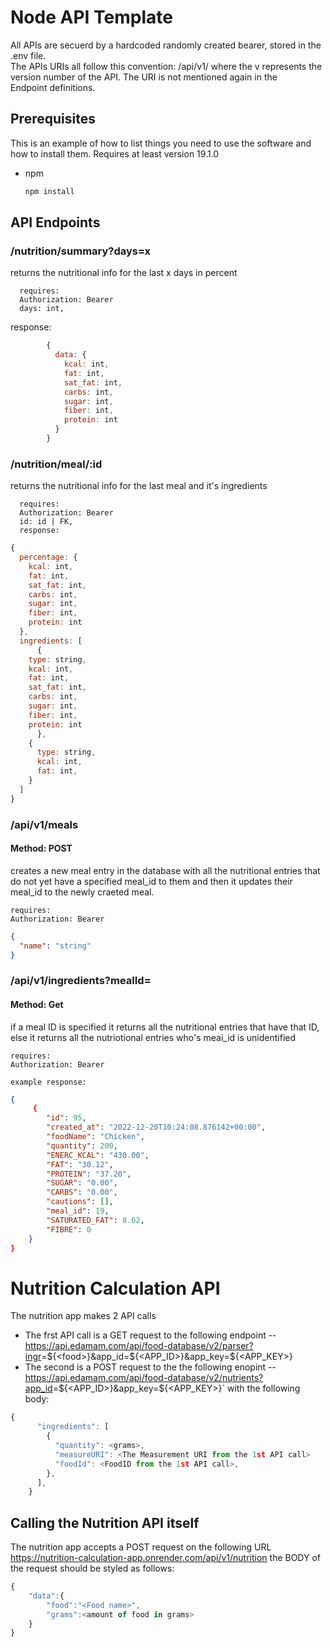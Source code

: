 # Node API Template

All APIs are secuerd by a hardcoded randomly created bearer, stored in the .env file.\
The APIs URIs all follow this convention: /api/v1/ where the v represents the version number of the API. The URI is not mentioned again in the\
Endpoint definitions.

## Prerequisites

This is an example of how to list things you need to use the software and how to install them. Requires at least version 19.1.0

- npm

  ```sh
  npm install
  ```

## API Endpoints

### **/nutrition/summary?days=x**

returns the nutritional info for the last x days in percent

      requires:
      Authorization: Bearer
      days: int,

response:

```js
        {
          data: {
            kcal: int,
            fat: int,
            sat_fat: int,
            carbs: int,
            sugar: int,
            fiber: int,
            protein: int
          }
        }
```

### **/nutrition/meal/:id**

returns the nutritional info for the last meal and it's ingredients

      requires:
      Authorization: Bearer
      id: id | FK,
      response:

```js
{
  percentage: {
    kcal: int,
    fat: int,
    sat_fat: int,
    carbs: int,
    sugar: int,
    fiber: int,
    protein: int
  },
  ingredients: [
      {
    type: string,
    kcal: int,
    fat: int,
    sat_fat: int,
    carbs: int,
    sugar: int,
    fiber: int,
    protein: int
      },
    {
      type: string,
      kcal: int,
      fat: int,
    }
  ]
}
```

### **/api/v1/meals**

#### Method: POST

creates a new meal entry in the database with all the nutritional entries that do not yet have a specified meal_id to them and then it updates their meal_id to the newly craeted meal.

    requires:
    Authorization: Bearer

```json
{
  "name": "string"
}
```

### **/api/v1/ingredients?mealId=**

#### Method: Get

if a meal ID is specified it returns all the nutritional entries that have that ID, else it returns all the nutriotional entries who's meai_id is unidentified

    requires:
    Authorization: Bearer

    example response:

```json
{
     {
        "id": 95,
        "created_at": "2022-12-20T10:24:08.876142+00:00",
        "foodName": "Chicken",
        "quantity": 200,
        "ENERC_KCAL": "430.00",
        "FAT": "30.12",
        "PROTEIN": "37.20",
        "SUGAR": "0.00",
        "CARBS": "0.00",
        "cautions": [],
        "meal_id": 19,
        "SATURATED_FAT": 8.62,
        "FIBRE": 0
    }
}
```

# Nutrition Calculation API

The nutrition app makes 2 API calls

- The frst API call is a GET request to the following endpoint
  -- <https://api.edamam.com/api/food-database/v2/parser?ingr>=${<food>}&app_id=${<APP_ID>}&app_key=${<APP_KEY>}
- The second is a POST request to the the following enopint
  --<https://api.edamam.com/api/food-database/v2/nutrients?app_id>=${<APP_ID>}&app_key=${<APP_KEY>}`
  with the following body:

```js
{
      "ingredients": [
        {
          "quantity": <grams>,
          "measureURI": <The Measurement URI from the 1st API call>
          "foodId": <FoodID from the 1st API call>,
        },
      ],
    }
```

## Calling the Nutrition API itself

The nutrition app accepts a POST request on the following URL
<https://nutrition-calculation-app.onrender.com/api/v1/nutrition>
the BODY of the request should be styled as follows:

```js
{
    "data":{
        "food":"<Food name>",
        "grams":<amount of food in grams>
    }
}
```
